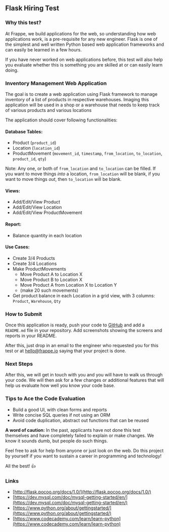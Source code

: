 <section class='top-section'>
<h1>Flask Hiring Test</h1>
</section>

### Why this test?

At Frappe, we build applications for the web, so understanding how web applications work, is a pre-requisite for any new engineer. Flask is one of the simplest and well written Python based web application frameworks and can easily be learned in a few hours.

If you have never worked on web applications before, this test will also help you evaluate whether this is something you are skilled at or can easily learn doing.

### Inventory Management Web Application

The goal is to create a web application using Flask framework to manage inventory of a list of products in respective warehouses. Imaging this application will be used in a shop or a warehouse that needs to keep track of various products and various locations

The application should cover following functionalities:

#### Database Tables:

- Product (`product_id`)
- Location (`location_id`)
- ProductMovement (`movement_id`, `timestamp`, `from_location`, `to_location`, `product_id`, `qty`)

Note: Any one, or both of `from_location` and `to_location` can be filled. If you want to move things *into* a location, `from_location` will be blank, if you want to move things *out*, then `to_location` will be blank.

#### Views:

- Add/Edit/View Product
- Add/Edit/View Location
- Add/Edit/View ProductMovement

#### Report:

- Balance quantity in each location

#### Use Cases:

- Create 3/4 Products
- Create 3/4 Locations
- Make ProductMovements
	- Move Product A to Location X
	- Move Product B to Location X
	- Move Product A from Location X to Location Y
	- (make 20 such movements)
- Get product balance in each Location in a grid view, with 3 columns: `Product`, `Warehouse`, `Qty`

### How to Submit

Once this application is ready, push your code to [GitHub](https://github.com) and add a `README.md` file in your repository. Add screenshots showing the screens and reports in your README.

After this, just drop in an email to the engineer who requested you for this test or at [hello@frappe.io](mailto:hello@frappe.io) saying that your project is done.

### Next Steps

After this, we will get in touch with you and you will have to walk us through your code. We will then ask for a few changes or additional features that will help us evaluate how well you know your code base.

### Tips to Ace the Code Evaluation

- Build a good UI, with clean forms and reports
- Write concise SQL queries if not using an ORM
- Avoid code duplication, abstract out functions that can be reused

**A word of caution:** In the past, applicants have not done this test themselves and have completely failed to explain or make changes. We know it sounds dumb, but people do such things.

Feel free to ask for help from anyone or just look on the web. Do this project by yourself if you want to sustain a career in programming and technology!

All the best! 👍

### Links

- [http://flask.pocoo.org/docs/1.0/](http://flask.pocoo.org/docs/1.0/)
- [https://dev.mysql.com/doc/mysql-getting-started/en/](https://dev.mysql.com/doc/mysql-getting-started/en/)
- [https://www.python.org/about/gettingstarted/](https://www.python.org/about/gettingstarted/)
- [https://www.codecademy.com/learn/learn-python](https://www.codecademy.com/learn/learn-python)